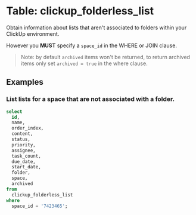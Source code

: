 # Table: clickup_folderless_list

Obtain information about lists that aren't associated to folders within your ClickUp environment.

However you **MUST** specify a `space_id` in the WHERE or JOIN clause.

> Note: by default `archived` items won't be returned, to return archived items only set `archived = true` in the where clause.

## Examples

### List lists for a space that are not associated with a folder.

```sql
select
  id,
  name,
  order_index,
  content,
  status,
  priority,
  assignee,
  task_count,
  due_date,
  start_date,
  folder,
  space,
  archived
from
  clickup_folderless_list
where
  space_id = '7423465';
```
